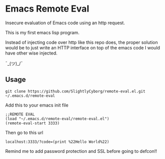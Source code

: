 # Emacs Remote Eval
Insecure evaluation of Emacs code using an http request.

This is my first emacs lisp program.

Instead of injecting code over http like this repo does, the proper solution would be to just write an HTTP interface on top of the emacs code I would have other wise injected. 

¯\_(ツ)_/¯

## Usage
```
git clone https://github.com/SlightlyCyborg/remote-eval.el.git ~/.emacs.d/remote-eval
```

Add this to your emacs init file
```
;;REMOTE EVAL
(load "~/.emacs.d/remote-eval/remote-eval.el")
(remote-eval-start 3333)
```

Then go to this url

```
localhost:3333/?code=(print %22Hello World%22)
```

Remind me to add password protection and SSL before going to defcon!!



